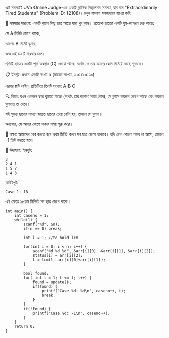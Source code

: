 এই সমস্যাটি UVa Online Judge-এর একটি ক্লাসিক সিমুলেশন সমস্যা, যার নাম "Extraordinarily Tired Students" (Problem ID: 12108)। চলুন বাংলায় সহজভাবে ব্যাখ্যা করি:

🧠 সমস্যার সারাংশ:
একটি ক্লাসে কিছু ছাত্র আছে যারা খুব ক্লান্ত। প্রত্যেক ছাত্রের একটি ঘুম-জাগরণ চক্র আছে:

সে A মিনিট জেগে থাকে,

তারপর B মিনিট ঘুমায়,

এবং এই চক্রটি বারবার চলে।

প্রতিটি ছাত্রের একটি শুরু অবস্থান (C) দেওয়া থাকে, অর্থাৎ সে তার চক্রের কোন মিনিটে আছে শুরুতে।

📋 ইনপুট:
প্রথমে একটি সংখ্যা n (ছাত্রের সংখ্যা, ১ ≤ n ≤ ১০)

এরপর nটি লাইন, প্রতিটিতে তিনটি সংখ্যা: A B C

🔍 নিয়ম:
যখন একজন ছাত্র ঘুমাতে যাচ্ছে (অর্থাৎ তার জাগরণ সময় শেষ), সে ক্লাসে কয়জন জেগে আছে এবং কয়জন ঘুমাচ্ছে তা দেখে।

যদি ঘুমন্ত ছাত্রের সংখ্যা জাগ্রত ছাত্রের চেয়ে বেশি হয়, তাহলে সে ঘুমায়।

অন্যথায়, সে আবার জেগে থাকার সময় শুরু করে।

🎯 লক্ষ্য:
আমাদের বের করতে হবে প্রথম মিনিট কখন সব ছাত্র জেগে থাকবে। যদি এমন কোনো সময় না আসে, তাহলে -1 প্রিন্ট করতে হবে।

🧪 উদাহরণ:
ইনপুট:
```
3
2 4 1
1 5 2
1 4 3
````

আউটপুট:
```
Case 1: 18
```

এই ক্ষেত্রে ১৮তম মিনিটে সব ছাত্র জেগে থাকে।

```
int main() {
    int caseno = 1;
    while(1) {
        scanf("%d", &n);
        if(n == 0) break;

        int l = 1; //to hold lcm

        for(int i = 0; i < n; i++) {
            scanf("%d %d %d", &arr[i][0], &arr[i][1], &arr[i][2]);
            status[i] = arr[i][2];
            l = lcm(l, arr[i][0]+arr[i][1]);
        }
        
        bool found;
        for( int t = 1; t <= l; t++) {
            found = update();
            if(found) {
                printf("Case %d: %d\n", caseno++, t);
                break;
            }
        }
        if(!found) {
            printf("Case %d: -1\n", caseno++);
        }
    }
    return 0;
}
```
